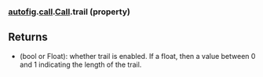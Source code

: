 ### [autofig](autofig.md).[call](autofig.call.md).[Call](autofig.call.Call.md).trail (property)




Returns
---------
* (bool or Float): whether trail is enabled.  If a float, then a value
    between 0 and 1 indicating the length of the trail.

